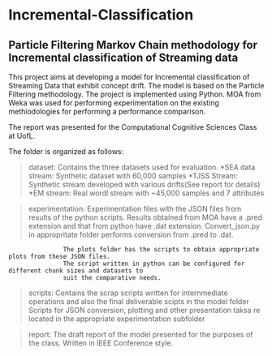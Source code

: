 Incremental-Classification
==========================

Particle Filtering Markov Chain methodology for Incremental classification of Streaming data
--------------------------------------------------------------------------------------------

This project aims at developing a model for Incremental classification of Streaming Data that exhibit concept drift. The model is
based on the Particle Filtering methodology. The project is implemented using Python. MOA from Weka was used for performing experimentation
on the existing methiodologies for performing a performance comparison. 

The report was presented for the Computational Cognitive Sciences Class at UofL.


The folder is organized as follows:

> dataset: Contains the three datasets used for evaluation. 
           *SEA data stream: Synthetic dataset with 60,000 samples
           *TJSS Stream: Synthetic stream developed with various drifts(See report for details)
           *EM stream: Real wordl stream with ~45,000 samples and 7 attributes

> experimentation: Experimentation files with the JSON files from results of the python scripts. 
                   Results obtained from MOA have a .pred extension and that from python have .dat extension. 
                   Convert_json.py in appropritate folder performs conversion from .pred to .dat.
                   
                   The plots folder has the scripts to obtain appropriate plots from these JSON files. 
                   The script written in python can be configured for different chunk sizes and datasets to 
                   suit the comparative needs.

> scripts: Contains the scrap scripts written for internmediate operations and also the final deliverable scipts in the model folder
           Scripts for JSON  conversion, plotting and other presentation taksa re located in the appropriate experimentation subfolder
           

> report: The draft report of the model presented for the purposes of the class. Written in IEEE Conference style.  
